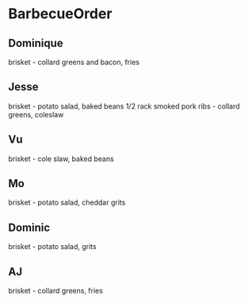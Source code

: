 # BarbecueOrder

## Dominique
brisket - collard greens and bacon, fries

## Jesse
brisket - potato salad, baked beans
1/2 rack smoked pork ribs - collard greens, coleslaw

## Vu
brisket - cole slaw, baked beans

## Mo
brisket - potato salad, cheddar grits

## Dominic 
brisket - potato salad, grits

## AJ
brisket - collard greens, fries
